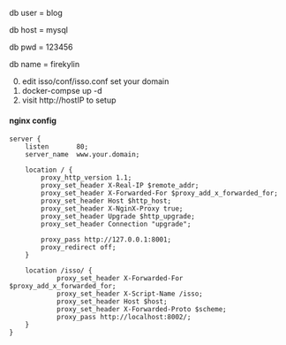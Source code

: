 db user = blog

db host = mysql

db pwd = 123456

db name = firekylin

0. edit isso/conf/isso.conf
   set your domain
1. docker-compse up -d
2. visit http://hostIP to setup



#### nginx config

    server {
        listen       80;
        server_name  www.your.domain;

        location / {
            proxy_http_version 1.1;
            proxy_set_header X-Real-IP $remote_addr;
            proxy_set_header X-Forwarded-For $proxy_add_x_forwarded_for;
            proxy_set_header Host $http_host;
            proxy_set_header X-NginX-Proxy true;
            proxy_set_header Upgrade $http_upgrade;
            proxy_set_header Connection "upgrade";

            proxy_pass http://127.0.0.1:8001;
            proxy_redirect off;
        }

        location /isso/ {
                proxy_set_header X-Forwarded-For $proxy_add_x_forwarded_for;
                proxy_set_header X-Script-Name /isso;
                proxy_set_header Host $host;
                proxy_set_header X-Forwarded-Proto $scheme;
                proxy_pass http://localhost:8002/;
        }
    }
